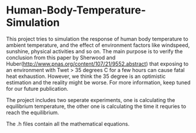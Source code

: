 # Human-Body-Temperature-Simulation
This project tries to simulation the response of human body temperature to ambient temperature, and the effect of environment factors
like windspeed, sunshine, physical activities and so on. The main purpose is to verify the conclusion from this paper by Sherwood and Huber(http://www.pnas.org/content/107/21/9552.abstract) that exposing to an environment with Twet > 35 degrees C for a few hours can cause fatal heat exhaustion. However, we think the 35 degree is an optimistic estimation and the reality might be worse. For more information, keep tuned for our future publication. 

The project includes two seperate experiments, one is calculating the equilibrium temperature, the other one is calculating the time
it requries to reach the equilibrium. 

The .h files contain all the mathematical equations. 
